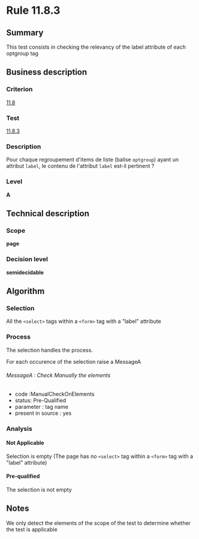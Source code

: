 # Rule 11.8.3
## Summary

This test consists in checking the relevancy of the label attribute of
each optgroup tag

## Business description

### Criterion

[11.8](http://references.modernisation.gouv.fr/sites/default/files/RGAA3_RC2-1/referentiel_technique.htm#crit-11-8)

### Test

[11.8.3](http://references.modernisation.gouv.fr/sites/default/files/RGAA3_RC2-1/referentiel_technique.htm#test-11-8-3)

### Description

Pour chaque regroupement d'items de liste (balise `optgroup`) ayant un attribut `label`, le contenu de l'attribut `label` est-il pertinent ?

### Level

**A**

## Technical description

### Scope

**page**

### Decision level

**semidecidable**

## Algorithm

### Selection

All the `<select>` tags within a `<form>` tag with a "label" attribute

### Process

The selection handles the process.

For each occurence of the selection raise a MessageA

###### MessageA : Check Manually the elements

-   code :ManualCheckOnElements
-   status: Pre-Qualified
-   parameter : tag name
-   present in source : yes

### Analysis

#### Not Applicable

Selection is empty (The page has no `<select>` tag within a `<form>` tag
with a "label" attribute)

#### Pre-qualified

The selection is not empty

## Notes

We only detect the elements of the scope of the test to determine
whether the test is applicable
